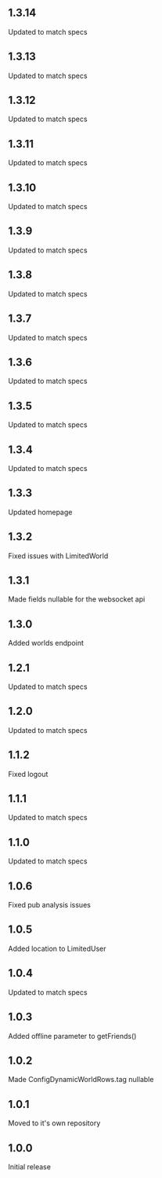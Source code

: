 ## 1.3.14
Updated to match specs

## 1.3.13
Updated to match specs

## 1.3.12
Updated to match specs

## 1.3.11
Updated to match specs

## 1.3.10
Updated to match specs

## 1.3.9
Updated to match specs

## 1.3.8
Updated to match specs

## 1.3.7
Updated to match specs

## 1.3.6
Updated to match specs

## 1.3.5
Updated to match specs

## 1.3.4
Updated to match specs

## 1.3.3
Updated homepage

## 1.3.2
Fixed issues with LimitedWorld

## 1.3.1
Made fields nullable for the websocket api

## 1.3.0
Added worlds endpoint

## 1.2.1
Updated to match specs

## 1.2.0
Updated to match specs

## 1.1.2
Fixed logout

## 1.1.1
Updated to match specs

## 1.1.0
Updated to match specs

## 1.0.6
Fixed pub analysis issues

## 1.0.5
Added location to LimitedUser

## 1.0.4
Updated to match specs

## 1.0.3
Added offline parameter to getFriends()

## 1.0.2
Made ConfigDynamicWorldRows.tag nullable

## 1.0.1
Moved to it's own repository

## 1.0.0
Initial release